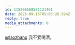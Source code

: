 ```yaml
---
id: 115206568581121461
date: 2025-09-15T05:05:28.594Z
reply: true
media_attachments: 0
---
```


[@laozhang](https://suo.si/@laozhang) 我不爱喝酒。

